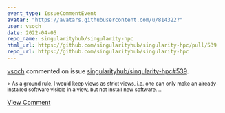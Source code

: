 ```yaml
---
event_type: IssueCommentEvent
avatar: "https://avatars.githubusercontent.com/u/814322?"
user: vsoch
date: 2022-04-05
repo_name: singularityhub/singularity-hpc
html_url: https://github.com/singularityhub/singularity-hpc/pull/539
repo_url: https://github.com/singularityhub/singularity-hpc
---
```


<a href='https://github.com/vsoch' target='_blank'>vsoch</a> commented on issue <a href='https://github.com/singularityhub/singularity-hpc/pull/539' target='_blank'>singularityhub/singularity-hpc#539</a>.

<small>> As a ground rule, I would keep views as strict views, i.e. one can only make an already-installed software visible in a view, but not install new software....</small>

<a href='https://github.com/singularityhub/singularity-hpc/pull/539' target='_blank'>View Comment</a>